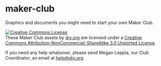 maker-club
==========

Graphics and documents you might need to start your own Maker Club. 

<a rel="license" href="http://creativecommons.org/licenses/by-nc-sa/3.0/deed.en_US"><img alt="Creative Commons License" style="border-width:0" src="http://i.creativecommons.org/l/by-nc-sa/3.0/80x15.png" /></a><br /><span xmlns:dct="http://purl.org/dc/terms/" property="dct:title">These Maker Club assets</span> by <a xmlns:cc="http://creativecommons.org/ns#" href="https://diy.org" property="cc:attributionName" rel="cc:attributionURL">diy.org</a> are licensed under a <a rel="license" href="http://creativecommons.org/licenses/by-nc-sa/3.0/deed.en_US">Creative Commons Attribution-NonCommercial-ShareAlike 3.0 Unported License</a>.

If you need any help whatsover, please send Megan Leppla, our Club Coordinator, an email at help@diy.org.

